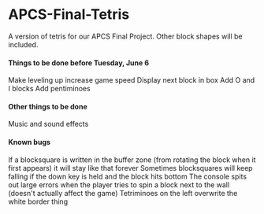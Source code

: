 # APCS-Final-Tetris
A version of tetris for our APCS Final Project. Other block shapes will be included.

#### Things to be done before Tuesday, June 6

Make leveling up increase game speed
Display next block in box
Add O and I blocks
Add pentiminoes

#### Other things to be done
Music and sound effects

#### Known bugs
If a blocksquare is written in the buffer zone (from rotating the block when it first appears) it will stay like that forever
Sometimes blocksquares will keep falling if the down key is held and the block hits bottom
The console spits out large errors when the player tries to spin a block next to the wall (doesn't actually affect the game)
Tetriminoes on the left overwrite the white border thing
